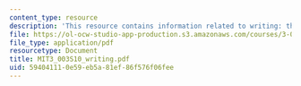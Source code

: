```yaml
---
content_type: resource
description: 'This resource contains information related to writing: the basics. '
file: https://ol-ocw-studio-app-production.s3.amazonaws.com/courses/3-003-principles-of-engineering-practice-spring-2010/594041110e59eb5a81ef86f576f06fee_MIT3_003S10_writing.pdf
file_type: application/pdf
resourcetype: Document
title: MIT3_003S10_writing.pdf
uid: 59404111-0e59-eb5a-81ef-86f576f06fee
---
```

